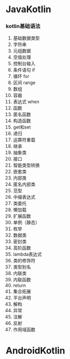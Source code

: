 # JavaKotlin
### kotlin基础语法

1.  基础数据类型
2.  字符串
3.  元组数据
4.  空值处理
5.  控制台输入
6.  条件语句 if
7.  循环 for
8.  区间 range
9.  数组
10.  容器
11. 表达式 when
12. 函数
13. 匿名函数
14. 构造函数
15. get和set
16. 递归
17. 运算符重载
18. 继承
19. 抽象类
20. 接口
21. 智能类型转换
22. 嵌套类
23. 内部类
24. 匿名内部类
25. 范型
26. 中缀表达式
27. 类委托
28. 懒加载
29. 扩展函数
30. 单例（静态）
31. 枚举
32. 数据类
33. 密封类
34. 高阶函数
35. lambda表达式
36. 类的修饰符
37. 类型别名
38. 内联类
39. 内联函数
40. return
41. 集合拓展
42. 平台声明
43. 解构
44. 异常
45. 注解
46. 反射
47. 作用域函数 

# AndroidKotlin
